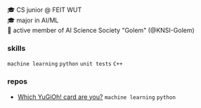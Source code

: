 🎓 CS junior @ FEIT WUT  
🎓 major in AI/ML  
🔬 active member of AI Science Society "Golem" (@KNSI-Golem)  

### skills
`machine learning` `python` `unit tests` `C++`

### repos
- [Which YuGiOh! card are you?](https://github.com/mlojek/which-yugioh-card-are-you) `machine learning` `python`
